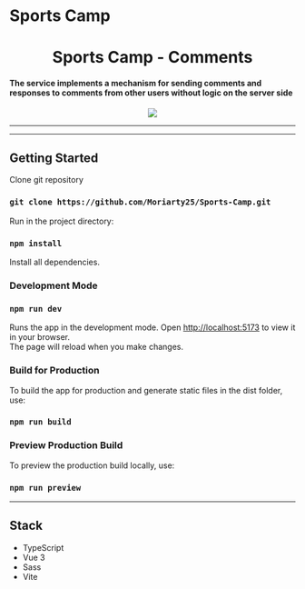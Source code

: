 # Sports Camp

<h1 align="center"> Sports Camp - Comments </h1>

<h4>The service implements a mechanism for sending comments and responses to comments from other users without logic on the server side</h4>

<p align="center"><img src="https://www.sports.ru/favicon.ico"></p>

----

---
## Getting Started
Clone git repository

### `git clone https://github.com/Moriarty25/Sports-Camp.git`

Run in the project directory:

### `npm install`

Install all dependencies.

### Development Mode

### `npm run dev`

Runs the app in the development mode. Open [http://localhost:5173](http://localhost:5173) to view it in your browser.\
The page will reload when you make changes. 

### Build for Production
To build the app for production and generate static files in the dist folder, use:

### `npm run build`

### Preview Production Build
To preview the production build locally, use:

### `npm run preview`

---
## Stack
* TypeScript
* Vue 3
* Sass
* Vite
  

